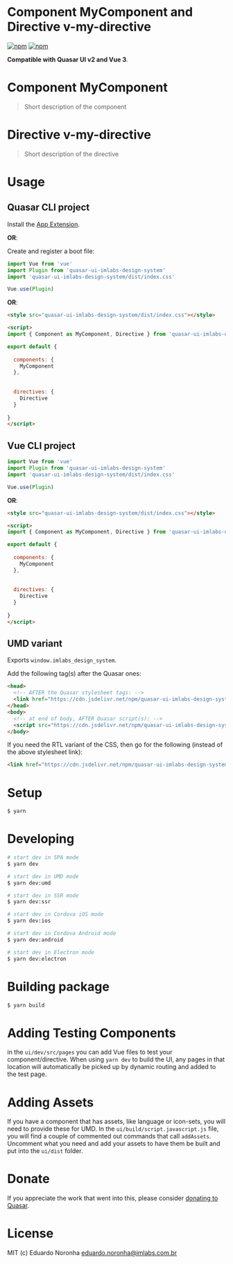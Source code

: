 # Component MyComponent and Directive v-my-directive

[![npm](https://img.shields.io/npm/v/quasar-ui-imlabs-design-system.svg?label=quasar-ui-imlabs-design-system)](https://www.npmjs.com/package/quasar-ui-imlabs-design-system)
[![npm](https://img.shields.io/npm/dt/quasar-ui-imlabs-design-system.svg)](https://www.npmjs.com/package/quasar-ui-imlabs-design-system)

**Compatible with Quasar UI v2 and Vue 3**.


# Component MyComponent
> Short description of the component



# Directive v-my-directive
> Short description of the directive


# Usage

## Quasar CLI project


Install the [App Extension](../app-extension).

**OR**:


Create and register a boot file:

```js
import Vue from 'vue'
import Plugin from 'quasar-ui-imlabs-design-system'
import 'quasar-ui-imlabs-design-system/dist/index.css'

Vue.use(Plugin)
```

**OR**:

```html
<style src="quasar-ui-imlabs-design-system/dist/index.css"></style>

<script>
import { Component as MyComponent, Directive } from 'quasar-ui-imlabs-design-system'

export default {
  
  components: {
    MyComponent
  },
  
  
  directives: {
    Directive
  }
  
}
</script>
```

## Vue CLI project

```js
import Vue from 'vue'
import Plugin from 'quasar-ui-imlabs-design-system'
import 'quasar-ui-imlabs-design-system/dist/index.css'

Vue.use(Plugin)
```

**OR**:

```html
<style src="quasar-ui-imlabs-design-system/dist/index.css"></style>

<script>
import { Component as MyComponent, Directive } from 'quasar-ui-imlabs-design-system'

export default {
  
  components: {
    MyComponent
  },
  
  
  directives: {
    Directive
  }
  
}
</script>
```

## UMD variant

Exports `window.imlabs_design_system`.

Add the following tag(s) after the Quasar ones:

```html
<head>
  <!-- AFTER the Quasar stylesheet tags: -->
  <link href="https://cdn.jsdelivr.net/npm/quasar-ui-imlabs-design-system/dist/index.min.css" rel="stylesheet" type="text/css">
</head>
<body>
  <!-- at end of body, AFTER Quasar script(s): -->
  <script src="https://cdn.jsdelivr.net/npm/quasar-ui-imlabs-design-system/dist/index.umd.min.js"></script>
</body>
```
If you need the RTL variant of the CSS, then go for the following (instead of the above stylesheet link):
```html
<link href="https://cdn.jsdelivr.net/npm/quasar-ui-imlabs-design-system/dist/index.rtl.min.css" rel="stylesheet" type="text/css">
```

# Setup
```bash
$ yarn
```

# Developing
```bash
# start dev in SPA mode
$ yarn dev

# start dev in UMD mode
$ yarn dev:umd

# start dev in SSR mode
$ yarn dev:ssr

# start dev in Cordova iOS mode
$ yarn dev:ios

# start dev in Cordova Android mode
$ yarn dev:android

# start dev in Electron mode
$ yarn dev:electron
```

# Building package
```bash
$ yarn build
```

# Adding Testing Components
in the `ui/dev/src/pages` you can add Vue files to test your component/directive. When using `yarn dev` to build the UI, any pages in that location will automatically be picked up by dynamic routing and added to the test page.

# Adding Assets
If you have a component that has assets, like language or icon-sets, you will need to provide these for UMD. In the `ui/build/script.javascript.js` file, you will find a couple of commented out commands that call `addAssets`. Uncomment what you need and add your assets to have them be built and put into the `ui/dist` folder.

# Donate
If you appreciate the work that went into this, please consider [donating to Quasar](https://donate.quasar.dev).

# License
MIT (c) Eduardo Noronha <eduardo.noronha@imlabs.com.br>
